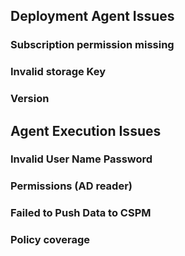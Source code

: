 ## Deployment Agent Issues

### Subscription permission missing

### Invalid storage Key

### Version
	
## Agent Execution Issues

### Invalid User Name Password
### Permissions (AD reader)
### Failed to Push Data to CSPM
### Policy coverage
